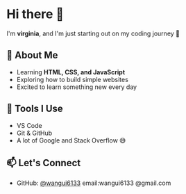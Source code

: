 # Hi there 👋

I'm **virginia**, and I'm just starting out on my coding journey 🚀  

## 🌱 About Me
- Learning **HTML, CSS, and JavaScript**
- Exploring how to build simple websites
- Excited to learn something new every day

## 🔧 Tools I Use
- VS Code  
- Git & GitHub  
- A lot of Google and Stack Overflow 😅  

## 📫 Let's Connect
- GitHub: [@wangui6133](https://github.com/wangui6133)
email:wangui6133 @gmail.com 
